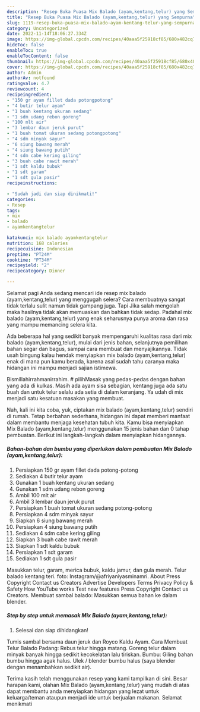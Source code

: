 ```yaml
---
description: "Resep Buka Puasa Mix Balado (ayam,kentang,telur) yang Sempurna"
title: "Resep Buka Puasa Mix Balado (ayam,kentang,telur) yang Sempurna"
slug: 1119-resep-buka-puasa-mix-balado-ayam-kentang-telur-yang-sempurna
category: Uncategorized
date: 2022-11-14T18:06:27.334Z
image: https://img-global.cpcdn.com/recipes/40aaa5f25918cf85/680x482cq70/mix-balado-ayamkentangtelur-foto-resep-utama.jpg
hideToc: false
enableToc: true
enableTocContent: false
thumbnail: https://img-global.cpcdn.com/recipes/40aaa5f25918cf85/680x482cq70/mix-balado-ayamkentangtelur-foto-resep-utama.jpg
cover: https://img-global.cpcdn.com/recipes/40aaa5f25918cf85/680x482cq70/mix-balado-ayamkentangtelur-foto-resep-utama.jpg
author: Admin
authorAv: notfound
ratingvalue: 4.7
reviewcount: 4
recipeingredient:
- "150 gr ayam fillet dada potongpotong"
- "4 butir telur ayam"
- "1 buah kentang ukuran sedang"
- "1 sdm udang rebon goreng"
- "100 mlt air"
- "3 lembar daun jeruk purut"
- "1 buah tomat ukuran sedang potongpotong"
- "4 sdm minyak sayur"
- "6 siung bawang merah"
- "4 siung bawang putih"
- "4 sdm cabe kering giling"
- "3 buah cabe rawit merah"
- "1 sdt kaldu bubuk"
- "1 sdt garam"
- "1 sdt gula pasir"
recipeinstructions:

- "Sudah jadi dan siap dinikmati!"
categories:
- Resep
tags:
- mix
- balado
- ayamkentangtelur

katakunci: mix balado ayamkentangtelur 
nutrition: 168 calories
recipecuisine: Indonesian
preptime: "PT24M"
cooktime: "PT34M"
recipeyield: "2"
recipecategory: Dinner

---
```



Selamat pagi Anda sedang mencari ide resep mix balado (ayam,kentang,telur) yang menggugah selera? Cara membuatnya sangat tidak terlalu sulit namun tidak gampang juga. Tapi Jika salah mengolah maka hasilnya tidak akan memuaskan dan bahkan tidak sedap. Padahal mix balado (ayam,kentang,telur) yang enak seharusnya punya aroma dan rasa yang mampu memancing selera kita.


Ada beberapa hal yang sedikit banyak mempengaruhi kualitas rasa dari mix balado (ayam,kentang,telur), mulai dari jenis bahan, selanjutnya pemilihan bahan segar dan bagus, sampai cara membuat dan menyajikannya. Tidak usah bingung kalau hendak menyiapkan mix balado (ayam,kentang,telur) enak di mana pun kamu berada, karena asal sudah tahu caranya maka hidangan ini mampu menjadi sajian istimewa.

Bismillahirrahmanirrahim. # pilihMasak yang pedas-pedas dengan bahan yang ada di kulkas. Masih ada ayam sisa sebagian, kentang juga ada satu buah dan untuk telur selalu ada setia di dalam keranjang. Ya udah di mix menjadi satu kesatuan masakan yang membuat.


Nah, kali ini kita coba, yuk, ciptakan mix balado (ayam,kentang,telur) sendiri di rumah. Tetap berbahan sederhana, hidangan ini dapat memberi manfaat dalam membantu menjaga kesehatan tubuh kita. Kamu bisa menyiapkan Mix Balado (ayam,kentang,telur) menggunakan 15 jenis bahan dan 0 tahap pembuatan. Berikut ini langkah-langkah dalam menyiapkan hidangannya.

<!--inarticleads1-->

##### Bahan-bahan dan bumbu yang diperlukan dalam pembuatan Mix Balado (ayam,kentang,telur):

1. Persiapkan 150 gr ayam fillet dada potong-potong
1. Sediakan 4 butir telur ayam
1. Gunakan 1 buah kentang ukuran sedang
1. Gunakan 1 sdm udang rebon goreng
1. Ambil 100 mlt air
1. Ambil 3 lembar daun jeruk purut
1. Persiapkan 1 buah tomat ukuran sedang potong-potong
1. Persiapkan 4 sdm minyak sayur
1. Siapkan 6 siung bawang merah
1. Persiapkan 4 siung bawang putih
1. Sediakan 4 sdm cabe kering giling
1. Siapkan 3 buah cabe rawit merah
1. Siapkan 1 sdt kaldu bubuk
1. Persiapkan 1 sdt garam
1. Sediakan 1 sdt gula pasir


Masukkan telur, garam, merica bubuk, kaldu jamur, dan gula merah. Telur balado kentang teri. foto: Instagram/@afriyaniyasminamri. About Press Copyright Contact us Creators Advertise Developers Terms Privacy Policy &amp; Safety How YouTube works Test new features Press Copyright Contact us Creators. Membuat sambal balado: Masukkan semua bahan ke dalam blender. 

<!--inarticleads2-->

##### Step by step untuk memasak Mix Balado (ayam,kentang,telur):


1. Selesai dan siap dihidangkan!

Tumis sambal bersama daun jeruk dan Royco Kaldu Ayam. Cara Membuat Telur Balado Padang: Rebus telur hingga matang. Goreng telur dalam minyak banyak hingga sedikit kecokelatan lalu tiriskan. Bumbu: Giling bahan bumbu hingga agak halus. Ulek / blender bumbu halus (saya blender dengan menambahkan sedikit air). 

Terima kasih telah menggunakan resep yang kami tampilkan di sini. Besar harapan kami, olahan Mix Balado (ayam,kentang,telur) yang mudah di atas dapat membantu anda menyiapkan hidangan yang lezat untuk keluarga/teman ataupun menjadi ide untuk berjualan makanan. Selamat menikmati
